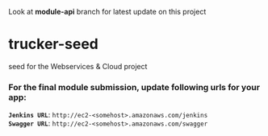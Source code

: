 Look at **module-api** branch for latest update on this project

# trucker-seed
seed for the Webservices & Cloud project

### For the final module submission, update following urls for your app:
**`Jenkins URL`**: `http://ec2-<somehost>.amazonaws.com/jenkins`    
**`Swagger URL`**: `http://ec2-<somehost>.amazonaws.com/swagger`
